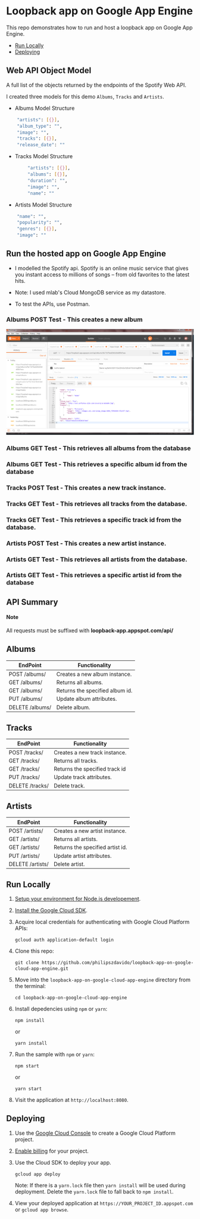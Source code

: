 # Loopback app on Google App Engine
This repo demonstrates how to run and host a loopback app on Google App Engine.

* [Run Locally](#run-locally)
* [Deploying](#deploying)

## Web API Object Model
A full list of the objects returned by the endpoints of the Spotify Web API.

I created three models for this demo `Albums`, `Tracks` and `Artists`.

* Albums Model Structure
```sh
    "artists": [{}],
    "album_type": "",
    "image": "",
    "tracks": [{}],
    "release_date": ""
```
* Tracks Model Structure
```sh
        "artists": [{}],
        "albums": [{}],
        "duration": "",
        "image": "",
        "name": ""
```
* Artists Model Structure
```sh
    "name": "",
    "popularity": "",
    "genres": [{}],
    "image": ""
```
## Run the hosted app on Google App Engine
* I modelled the Spotify api. Spotify is an online music service that gives you instant access to millions of songs – from old favorites to the latest hits.

* Note: I used mlab's Cloud MongoDB service as my datastore.

* To test the APIs, use Postman.

### Albums POST Test - This creates a new album
![Alt text](screenshots/albums_get_id.png "Title")
### Albums GET Test - This retrieves all albums from the database

### Albums GET <id> Test - This retrieves a specific album id from the database 


### Tracks POST Test - This creates a new track instance.

### Tracks GET Test - This retrieves all tracks from the database.

### Tracks GET <id> Test - This retrieves a specific track id from the database.


### Artists POST Test - This creates a new artist instance.

### Artists GET Test - This retrieves all artists from the database.

### Artists GET <id> Test - This retrieves a specific artist id from the database 

## API Summary

#### Note

All requests must be suffixed with  **loopback-app.appspot.com/api/**

## Albums

EndPoint | Functionality
-------- | -------------
POST /albums/ | Creates a new album instance.
GET /albums/ | Returns all albums.
GET /albums/<id> | Returns the specified album id.
PUT /albums/<id> | Update album attributes.
DELETE /albums/<id> | Delete album.

## Tracks

EndPoint | Functionality
-------- | -------------
POST /tracks/ | Creates a new track instance.
GET /tracks/ | Returns all tracks.
GET /tracks/<id> | Returns the specified track id
PUT /tracks/<id> | Update track attributes.
DELETE /tracks/<id> | Delete track.

## Artists

EndPoint | Functionality
-------- | -------------
POST /artists/ | Creates a new artist instance.
GET /artists/ | Returns all artists.
GET /artists/<id> | Returns the specified artist id.
PUT /artists/<id> | Update artist attributes.
DELETE /artists/<id> | Delete artist.


## Run Locally

1.  [Setup your environment for Node.js developement][nodejs_dev].
1.  [Install the Google Cloud SDK][sdk].
1.  Acquire local credentials for authenticating with Google Cloud Platform APIs:

        gcloud auth application-default login

1.  Clone this repo:

        git clone https://github.com/philipszdavido/loopback-app-on-google-cloud-app-engine.git

1.  Move into the `loopback-app-on-google-cloud-app-engine` directory from the terminal:

        cd loopback-app-on-google-cloud-app-engine

1.  Install depedencies using `npm` or `yarn`:

        npm install

    or

        yarn install

1.  Run the sample with `npm` or `yarn`:

        npm start

    or

        yarn start

1.  Visit the application at `http://localhost:8080`.

## Deploying

1.  Use the [Google Cloud Console][console] to create a Google Cloud Platform
    project.
1.  [Enable billing][billing] for your project.

1.  Use the Cloud SDK to deploy your app.

        gcloud app deploy

    Note: If there is a `yarn.lock` file then `yarn install` will be used during
    deployment. Delete the `yarn.lock` file to fall back to `npm install`.

1.  View your deployed application at `https://YOUR_PROJECT_ID.appspot.com` or `gcloud app browse`.

[nodejs]: https://nodejs.org/
[appengine]: https://cloud.google.com/appengine/docs/flexible/nodejs/
[nodejs_dev]: https://cloud.google.com/community/tutorials/how-to-prepare-a-nodejs-dev-environment
[sdk]: https://cloud.google.com/sdk/
[console]: https://console.cloud.google.com
[billing]: https://support.google.com/cloud/answer/6293499#enable-billing
[official_samples]: https://github.com/GoogleCloudPlatform/nodejs-docs-samples/tree/master/appengine
[community_samples]: https://cloud.google.com/community/tutorials/?q=%22Node.js%22
